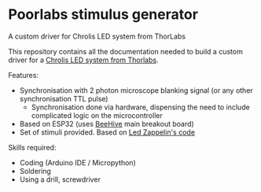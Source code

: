 # Poorlabs stimulus generator
A custom driver for Chrolis LED system from ThorLabs


This repository contains all the documentation needed to build a custom driver for a [Chrolis LED system from Thorlabs](https://www.thorlabs.com/newgrouppage9.cfm?objectgroup_id=13597).

Features:
- Synchronisation with 2 photon microscope blanking signal (or any other synchronisation TTL pulse)
  - Synchronisation done via hardware, dispensing the need to include complicated logic on the microcontroller
- Based on ESP32 (uses [BeeHive](https://github.com/BeeHive-org/BeeHive) main breakout board)
- Set of stimuli provided. Based on [Led Zappelin's code](https://github.com/BadenLab/LED-Zappelin)

Skills required:
- Coding (Arduino IDE / Micropython)
- Soldering
- Using a drill, screwdriver
